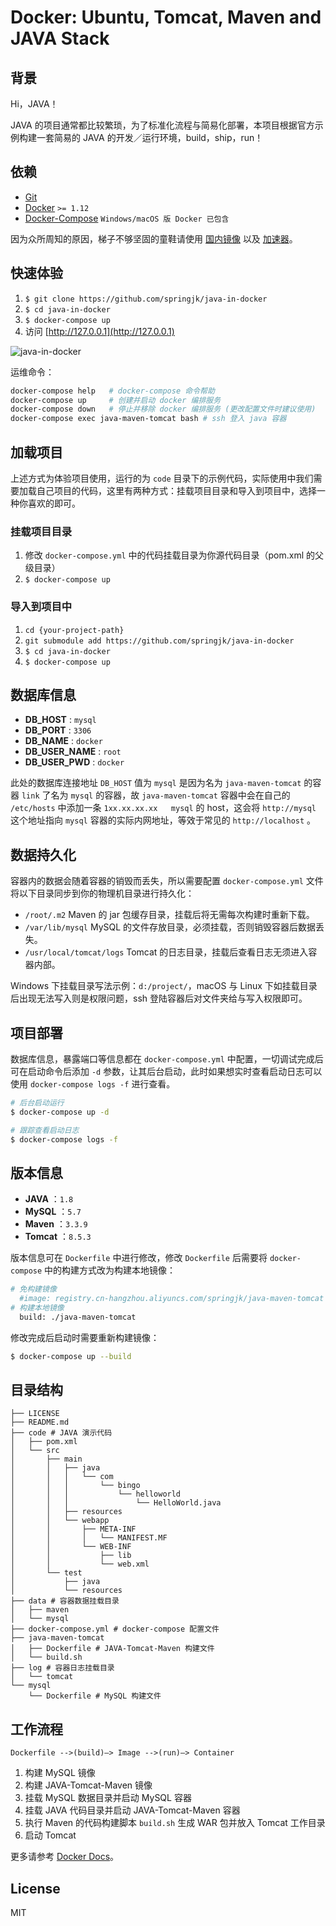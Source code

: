 # Docker: Ubuntu, Tomcat, Maven and JAVA Stack
## 背景
Hi，JAVA！

JAVA 的项目通常都比较繁琐，为了标准化流程与简易化部署，本项目根据官方示例构建一套简易的 JAVA 的开发／运行环境，build，ship，run！

## 依赖

* [Git](https://git-scm.com/downloads)
* [Docker](https://www.docker.com/products/docker/) `>= 1.12`
* [Docker-Compose](https://www.docker.com/products/docker/) `Windows/macOS 版 Docker 已包含`

因为众所周知的原因，梯子不够坚固的童鞋请使用 [国内镜像](http://get.daocloud.io/) 以及 [加速器](https://www.daocloud.io/mirror.html#accelerator-doc)。

## 快速体验
1. `$ git clone https://github.com/springjk/java-in-docker`
2. `$ cd java-in-docker`
3. `$ docker-compose up`
4. 访问 [http://127.0.0.1](http://127.0.0.1)

![java-in-docker](http://oac57xnsh.bkt.clouddn.com/java-in-docker.jpg)

运维命令：

```bash
docker-compose help   # docker-compose 命令帮助
docker-compose up     # 创建并启动 docker 编排服务
docker-compose down   # 停止并移除 docker 编排服务 (更改配置文件时建议使用)
docker-compose exec java-maven-tomcat bash # ssh 登入 java 容器
```


## 加载项目
上述方式为体验项目使用，运行的为 `code` 目录下的示例代码，实际使用中我们需要加载自己项目的代码，这里有两种方式：挂载项目目录和导入到项目中，选择一种你喜欢的即可。

### 挂载项目目录
1. 修改 `docker-compose.yml` 中的代码挂载目录为你源代码目录（pom.xml 的父级目录）
2. `$ docker-compose up`

### 导入到项目中
1. `cd {your-project-path}`
2. `git submodule add https://github.com/springjk/java-in-docker`
2. `$ cd java-in-docker`
3. `$ docker-compose up`

## 数据库信息
* **DB_HOST** : `mysql`
* **DB_PORT** : `3306`
* **DB_NAME** : `docker`
* **DB_USER_NAME** : `root`
* **DB_USER_PWD** : `docker`

此处的数据库连接地址 `DB_HOST` 值为 `mysql` 是因为名为 `java-maven-tomcat` 的容器 `link` 了名为 `mysql` 的容器，故 `java-maven-tomcat` 容器中会在自己的 `/etc/hosts` 中添加一条 `1xx.xx.xx.xx   mysql` 的 host，这会将 `http://mysql` 这个地址指向 `mysql` 容器的实际内网地址，等效于常见的 `http://localhost` 。

## 数据持久化
容器内的数据会随着容器的销毁而丢失，所以需要配置 `docker-compose.yml` 文件将以下目录同步到你的物理机目录进行持久化：

* `/root/.m2` Maven 的 jar 包缓存目录，挂载后将无需每次构建时重新下载。
* `/var/lib/mysql` MySQL 的文件存放目录，必须挂载，否则销毁容器后数据丢失。
* `/usr/local/tomcat/logs` Tomcat 的日志目录，挂载后查看日志无须进入容器内部。

Windows 下挂载目录写法示例：`d:/project/`，macOS 与 Linux 下如挂载目录后出现无法写入则是权限问题，ssh 登陆容器后对文件夹给与写入权限即可。

## 项目部署
数据库信息，暴露端口等信息都在 `docker-compose.yml` 中配置，一切调试完成后可在启动命令后添加 `-d` 参数，让其后台启动，此时如果想实时查看启动日志可以使用 `docker-compose logs -f` 进行查看。

``` bash
# 后台启动运行
$ docker-compose up -d

# 跟踪查看启动日志
$ docker-compose logs -f
```

## 版本信息
* **JAVA** ：`1.8`
* **MySQL** ：`5.7`
* **Maven** ：`3.3.9`
* **Tomcat** ：`8.5.3`

版本信息可在 `Dockerfile` 中进行修改，修改 `Dockerfile` 后需要将 `docker-compose` 中的构建方式改为构建本地镜像：

``` bash
# 免构建镜像
  #image: registry.cn-hangzhou.aliyuncs.com/springjk/java-maven-tomcat
# 构建本地镜像
  build: ./java-maven-tomcat
```

修改完成后启动时需要重新构建镜像：

``` bash
$ docker-compose up --build
```

## 目录结构

```
├── LICENSE
├── README.md
├── code # JAVA 演示代码
│   ├── pom.xml
│   └── src
│       ├── main
│       │   ├── java
│       │   │   └── com
│       │   │       └── bingo
│       │   │           └── helloworld
│       │   │               └── HelloWorld.java
│       │   ├── resources
│       │   └── webapp
│       │       ├── META-INF
│       │       │   └── MANIFEST.MF
│       │       └── WEB-INF
│       │           ├── lib
│       │           └── web.xml
│       └── test
│           ├── java
│           └── resources
├── data # 容器数据挂载目录
│   ├── maven
│   └── mysql
├── docker-compose.yml # docker-compose 配置文件
├── java-maven-tomcat
│   ├── Dockerfile # JAVA-Tomcat-Maven 构建文件
│   └── build.sh
├── log # 容器日志挂载目录
│   └── tomcat
└── mysql
    └── Dockerfile # MySQL 构建文件
```

## 工作流程
`Dockerfile -->(build)–> Image -->(run)–> Container`

1. 构建 MySQL 镜像
2. 构建 JAVA-Tomcat-Maven 镜像
3. 挂载 MySQL 数据目录并启动 MySQL 容器
4. 挂载 JAVA 代码目录并启动 JAVA-Tomcat-Maven 容器
5. 执行 Maven 的代码构建脚本 `build.sh` 生成 WAR 包并放入 Tomcat 工作目录
6. 启动 Tomcat

更多请参考 [Docker Docs](https://docs.docker.com/)。

## License
MIT